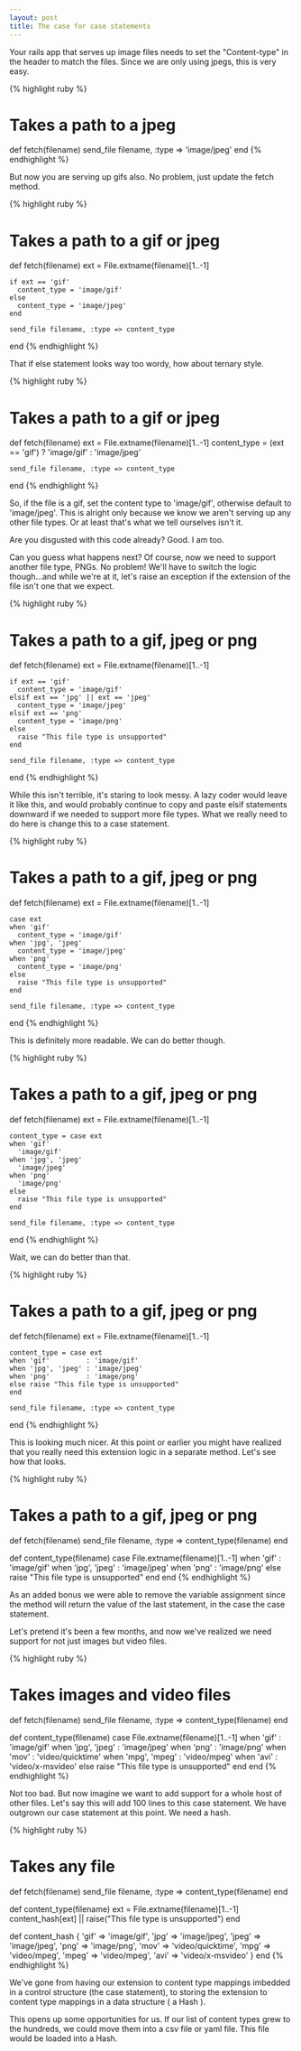 ```yaml
---
layout: post
title: The case for case statements
---
```


Your rails app that serves up image files needs to set the "Content-type"
in the header to match the files. Since we are only using jpegs, this is very easy.

{% highlight ruby %}
  # Takes a path to a jpeg
  def fetch(filename)
    send_file filename, :type => 'image/jpeg'
  end
{% endhighlight %}

But now you are serving up gifs also. No problem, just update the fetch method.

{% highlight ruby %}
  # Takes a path to a gif or jpeg
  def fetch(filename)
    ext = File.extname(filename)[1..-1]

    if ext == 'gif'
      content_type = 'image/gif'
    else
      content_type = 'image/jpeg'
    end
    
    send_file filename, :type => content_type
  end
{% endhighlight %}

That if else statement looks way too wordy, how about ternary style.

{% highlight ruby %}
  # Takes a path to a gif or jpeg
  def fetch(filename)
    ext = File.extname(filename)[1..-1]
    content_type = (ext == 'gif') ? 'image/gif' : 'image/jpeg'
    
    send_file filename, :type => content_type
  end
{% endhighlight %}

So, if the file is a gif, set the content type to 'image/gif', otherwise
default to 'image/jpeg'. This is alright only because we know we aren't serving up
any other file types. Or at least that's what we tell ourselves isn't it.

Are you disgusted with this code already? Good. I am too.

Can you guess what happens next? Of course, now we need to support another
file type, PNGs. No problem! We'll have to switch the logic though...and while
we're at it, let's raise an exception if the extension of the file isn't one that
we expect.

{% highlight ruby %}
  # Takes a path to a gif, jpeg or png
  def fetch(filename)
    ext = File.extname(filename)[1..-1]
    
    if ext == 'gif'
      content_type = 'image/gif'
    elsif ext == 'jpg' || ext == 'jpeg'
      content_type = 'image/jpeg'
    elsif ext == 'png'
      content_type = 'image/png'
    else
      raise "This file type is unsupported"
    end
    
    send_file filename, :type => content_type
  end
{% endhighlight %}

While this isn't terrible, it's staring to look messy. A lazy coder would leave
it like this, and would probably continue to copy and paste elsif statements
downward if we needed to support more file types. What we really need to do here
is change this to a case statement.

{% highlight ruby %}
  # Takes a path to a gif, jpeg or png
  def fetch(filename)
    ext = File.extname(filename)[1..-1]
    
    case ext
    when 'gif'
      content_type = 'image/gif'
    when 'jpg', 'jpeg'
      content_type = 'image/jpeg'
    when 'png'
      content_type = 'image/png'
    else
      raise "This file type is unsupported"
    end
    
    send_file filename, :type => content_type
  end
{% endhighlight %}

This is definitely more readable. We can do better though.

{% highlight ruby %}
  # Takes a path to a gif, jpeg or png
  def fetch(filename)
    ext = File.extname(filename)[1..-1]
    
    content_type = case ext
    when 'gif'
      'image/gif'
    when 'jpg', 'jpeg'
      'image/jpeg'
    when 'png'
      'image/png'
    else
      raise "This file type is unsupported"
    end
    
    send_file filename, :type => content_type
  end
{% endhighlight %}

Wait, we can do better than that.

{% highlight ruby %}
  # Takes a path to a gif, jpeg or png
  def fetch(filename)
    ext = File.extname(filename)[1..-1]
    
    content_type = case ext
    when 'gif'         : 'image/gif'
    when 'jpg', 'jpeg' : 'image/jpeg'
    when 'png'         : 'image/png'
    else raise "This file type is unsupported"
    end
    
    send_file filename, :type => content_type
  end
{% endhighlight %}

This is looking much nicer. At this point or earlier you might have realized
that you really need this extension logic in a separate method. Let's see how
that looks.

{% highlight ruby %}
  # Takes a path to a gif, jpeg or png
  def fetch(filename)
    send_file filename, :type => content_type(filename)
  end
  
  def content_type(filename)
    case File.extname(filename)[1..-1]
    when 'gif'         : 'image/gif'
    when 'jpg', 'jpeg' : 'image/jpeg'
    when 'png'         : 'image/png'
    else raise "This file type is unsupported"
    end
  end
{% endhighlight %}

As an added bonus we were able to remove the variable assignment since the
method will return the value of the last statement, in the case the case statement.

Let's pretend it's been a few months, and now we've
realized we need support for not just images but video files.

{% highlight ruby %}
  # Takes images and video files
  def fetch(filename)
    send_file filename, :type => content_type(filename)
  end
  
  def content_type(filename)
    case File.extname(filename)[1..-1]
    when 'gif'         : 'image/gif'
    when 'jpg', 'jpeg' : 'image/jpeg'
    when 'png'         : 'image/png'
    when 'mov'         : 'video/quicktime'
    when 'mpg', 'mpeg' : 'video/mpeg'
    when 'avi'         : 'video/x-msvideo'
    else raise "This file type is unsupported"
    end
  end
{% endhighlight %}

Not too bad. But now imagine we want to add support for a whole host of other
files. Let's say this will add 100 lines to this case statement. We have outgrown
our case statement at this point. We need a hash.

{% highlight ruby %}
  # Takes any file
  def fetch(filename)
    send_file filename, :type => content_type(filename)
  end
  
  def content_type(filename)
    ext  = File.extname(filename)[1..-1]
    content_hash[ext] || raise("This file type is unsupported")
  end
  
  def content_hash
    {
      'gif'  => 'image/gif',
      'jpg'  => 'image/jpeg',
      'jpeg' => 'image/jpeg',
      'png'  => 'image/png',
      'mov'  => 'video/quicktime',
      'mpg'  => 'video/mpeg',
      'mpeg' => 'video/mpeg',
      'avi'  => 'video/x-msvideo'
    }
  end
{% endhighlight %}

We've gone from having our extension to content type mappings imbedded in a
control structure (the case statement), to storing the extension to content type
mappings in a data structure ( a Hash ).

This opens up some opportunities for us. If our list of content types grew to the
hundreds, we could move them into a csv file or yaml file. This file would
be loaded into a Hash.
